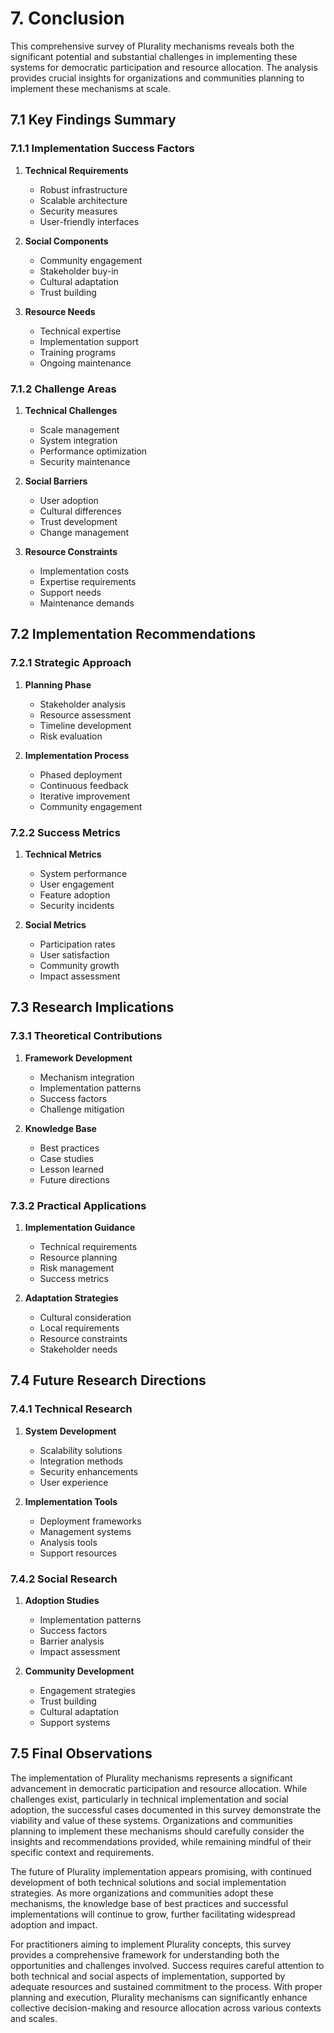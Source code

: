 # 7. Conclusion

This comprehensive survey of Plurality mechanisms reveals both the significant potential and substantial challenges in implementing these systems for democratic participation and resource allocation. The analysis provides crucial insights for organizations and communities planning to implement these mechanisms at scale.

## 7.1 Key Findings Summary

### 7.1.1 Implementation Success Factors

1. **Technical Requirements**
   - Robust infrastructure
   - Scalable architecture
   - Security measures
   - User-friendly interfaces

2. **Social Components**
   - Community engagement
   - Stakeholder buy-in
   - Cultural adaptation
   - Trust building

3. **Resource Needs**
   - Technical expertise
   - Implementation support
   - Training programs
   - Ongoing maintenance

### 7.1.2 Challenge Areas

1. **Technical Challenges**
   - Scale management
   - System integration
   - Performance optimization
   - Security maintenance

2. **Social Barriers**
   - User adoption
   - Cultural differences
   - Trust development
   - Change management

3. **Resource Constraints**
   - Implementation costs
   - Expertise requirements
   - Support needs
   - Maintenance demands

## 7.2 Implementation Recommendations

### 7.2.1 Strategic Approach

1. **Planning Phase**
   - Stakeholder analysis
   - Resource assessment
   - Timeline development
   - Risk evaluation

2. **Implementation Process**
   - Phased deployment
   - Continuous feedback
   - Iterative improvement
   - Community engagement

### 7.2.2 Success Metrics

1. **Technical Metrics**
   - System performance
   - User engagement
   - Feature adoption
   - Security incidents

2. **Social Metrics**
   - Participation rates
   - User satisfaction
   - Community growth
   - Impact assessment

## 7.3 Research Implications

### 7.3.1 Theoretical Contributions

1. **Framework Development**
   - Mechanism integration
   - Implementation patterns
   - Success factors
   - Challenge mitigation

2. **Knowledge Base**
   - Best practices
   - Case studies
   - Lesson learned
   - Future directions

### 7.3.2 Practical Applications

1. **Implementation Guidance**
   - Technical requirements
   - Resource planning
   - Risk management
   - Success metrics

2. **Adaptation Strategies**
   - Cultural consideration
   - Local requirements
   - Resource constraints
   - Stakeholder needs

## 7.4 Future Research Directions

### 7.4.1 Technical Research

1. **System Development**
   - Scalability solutions
   - Integration methods
   - Security enhancements
   - User experience

2. **Implementation Tools**
   - Deployment frameworks
   - Management systems
   - Analysis tools
   - Support resources

### 7.4.2 Social Research

1. **Adoption Studies**
   - Implementation patterns
   - Success factors
   - Barrier analysis
   - Impact assessment

2. **Community Development**
   - Engagement strategies
   - Trust building
   - Cultural adaptation
   - Support systems

## 7.5 Final Observations

The implementation of Plurality mechanisms represents a significant advancement in democratic participation and resource allocation. While challenges exist, particularly in technical implementation and social adoption, the successful cases documented in this survey demonstrate the viability and value of these systems. Organizations and communities planning to implement these mechanisms should carefully consider the insights and recommendations provided, while remaining mindful of their specific context and requirements.

The future of Plurality implementation appears promising, with continued development of both technical solutions and social implementation strategies. As more organizations and communities adopt these mechanisms, the knowledge base of best practices and successful implementations will continue to grow, further facilitating widespread adoption and impact.

For practitioners aiming to implement Plurality concepts, this survey provides a comprehensive framework for understanding both the opportunities and challenges involved. Success requires careful attention to both technical and social aspects of implementation, supported by adequate resources and sustained commitment to the process. With proper planning and execution, Plurality mechanisms can significantly enhance collective decision-making and resource allocation across various contexts and scales.
